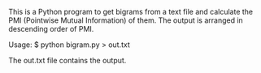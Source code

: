 This is a Python program to get bigrams from a text file and calculate the PMI (Pointwise Mutual Information) of them. The output is arranged in descending order of PMI.

Usage:
$ python bigram.py > out.txt

The out.txt file contains the output.
